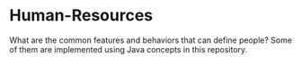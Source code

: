 # Human-Resources
What are the common features and behaviors that can define people? Some of them are implemented using Java concepts in this repository.

